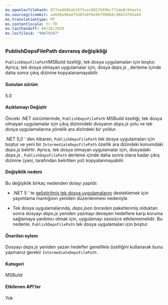 ```yaml
---
ms.openlocfilehash: 077eadb05ab16f5cec8817b89bc771de0c94aefa
ms.sourcegitcommit: aa6d8a90a4f5d8fe0f6e967980b8c98433f05a44
ms.translationtype: MT
ms.contentlocale: tr-TR
ms.lasthandoff: 09/16/2020
ms.locfileid: "90679347"
---
```

### <a name="publishdepsfilepath-behavior-change"></a>PublishDepsFilePath davranış değişikliği

`PublishDepsFilePath`MSBuild özelliği, tek dosya uygulamaları için boştur. Ayrıca, tek dosya olmayan uygulamalar için, dosya *deps.js* , derleme içinde daha sonra çıkış dizinine kopyalanamayabilir.

#### <a name="version-introduced"></a>Sunulan sürüm

5.0

#### <a name="change-description"></a>Açıklamayı Değiştir

Önceki .NET sürümlerinde, `PublishDepsFilePath` MSBuild özelliği, tek dosya olmayan uygulamalar için çıkış dizinindeki dosyanın *deps.js* yolu ve tek dosya uygulamalarına yönelik ara dizindeki bir yoldur.

.NET 5,0 ' den itibaren, `PublishDepsFilePath` tek dosya uygulamaları için boştur ve yeni bir `IntermediateDepsFilePath` özellik ara dizindeki konumdaki *deps.js* belirtir. Ayrıca, tek dosya olmayan uygulamalar için, dosyadaki *deps.js* , `PublishDepsFilePath` derleme içinde daha sonra olana kadar çıkış dizinine (yani, tarafından belirtilen yol) kopyalanmayabilir.

#### <a name="reason-for-change"></a>Değişiklik nedeni

Bu değişiklik birkaç nedenden dolayı yapıldı:

- .NET 5 ' te [geliştirilmiş tek dosya uygulamalarını](https://github.com/dotnet/designs/blob/master/accepted/2020/single-file/design.md) desteklemek için yayımlama mantığının yeniden düzenlenmesi nedeniyle.

- Tek dosya uygulamalarında, *deps.json* önceden paketlenmiş olduktan sonra dosyayı *deps.js* yeniden yazmayı deneyen hedeflere karşı koruma sağlamaya yardımcı olmak için, uygulamayı sessizce etkilememelidir. Bu nedenle, `PublishDepsFilePath` tek dosya uygulamaları için boştur.

#### <a name="recommended-action"></a>Önerilen eylem

Dosyayı *deps.js* yeniden yazan hedefler genellikle özelliğini kullanarak bunu yapmanız gerekir `IntermediateDepsFilePath` .

#### <a name="category"></a>Kategori

MSBuild

#### <a name="affected-apis"></a>Etkilenen API’ler

Yok

<!--

#### Affected APIs

Not detectable via API analysis.

-->
